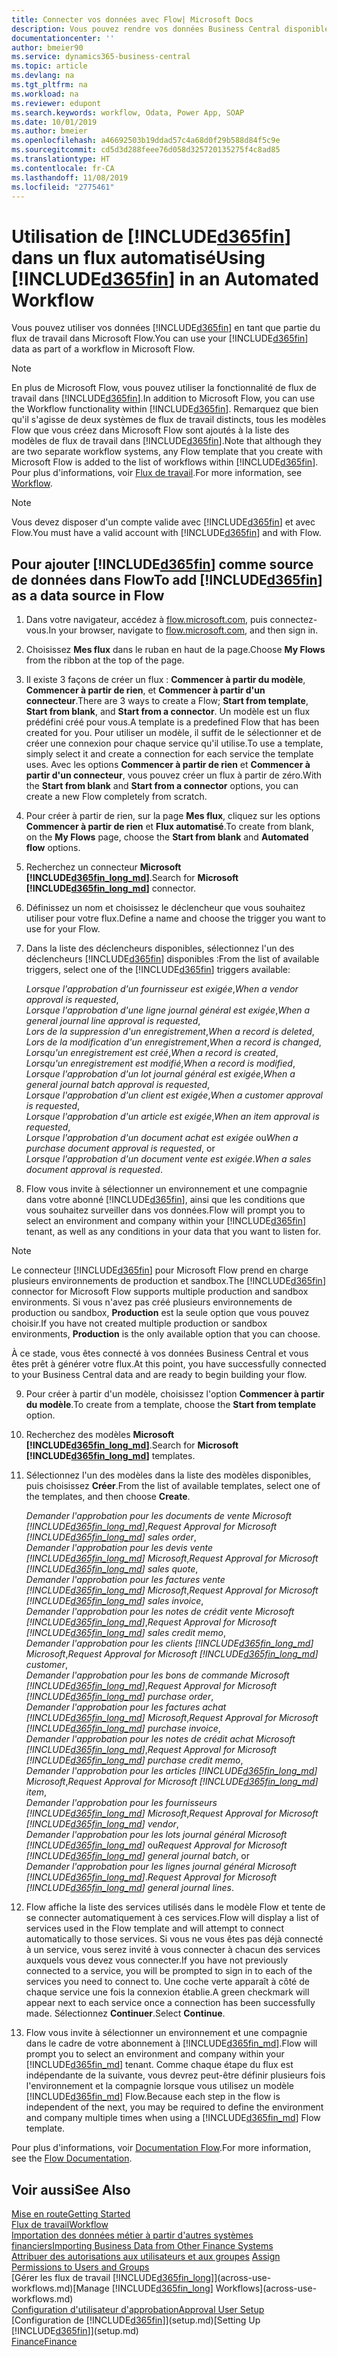 ```yaml
---
title: Connecter vos données avec Flow| Microsoft Docs
description: Vous pouvez rendre vos données Business Central disponibles sous forme de source de données et spécifier une URL OData de vos services Web pour générer un flux de travail automatisé.
documentationcenter: ''
author: bmeier90
ms.service: dynamics365-business-central
ms.topic: article
ms.devlang: na
ms.tgt_pltfrm: na
ms.workload: na
ms.reviewer: edupont
ms.search.keywords: workflow, Odata, Power App, SOAP
ms.date: 10/01/2019
ms.author: bmeier
ms.openlocfilehash: a46692503b19ddad57c4a68d0f29b588d84f5c9e
ms.sourcegitcommit: cd5d3d288feee76d058d325720135275f4c8ad85
ms.translationtype: HT
ms.contentlocale: fr-CA
ms.lasthandoff: 11/08/2019
ms.locfileid: "2775461"
---
```

# <a name="using-included365finincludesd365fin_mdmd-in-an-automated-workflow"></a><span data-ttu-id="8a102-103">Utilisation de [!INCLUDE[d365fin](includes/d365fin_md.md)] dans un flux automatisé</span><span class="sxs-lookup"><span data-stu-id="8a102-103">Using [!INCLUDE[d365fin](includes/d365fin_md.md)] in an Automated Workflow</span></span>
<span data-ttu-id="8a102-104">Vous pouvez utiliser vos données [!INCLUDE[d365fin](includes/d365fin_md.md)] en tant que partie du flux de travail dans Microsoft Flow.</span><span class="sxs-lookup"><span data-stu-id="8a102-104">You can use your [!INCLUDE[d365fin](includes/d365fin_md.md)] data as part of a workflow in Microsoft Flow.</span></span>

> [!NOTE]
> <span data-ttu-id="8a102-105">En plus de Microsoft Flow, vous pouvez utiliser la fonctionnalité de flux de travail dans [!INCLUDE[d365fin](includes/d365fin_md.md)].</span><span class="sxs-lookup"><span data-stu-id="8a102-105">In addition to Microsoft Flow, you can use the Workflow functionality within [!INCLUDE[d365fin](includes/d365fin_md.md)].</span></span> <span data-ttu-id="8a102-106">Remarquez que bien qu'il s'agisse de deux systèmes de flux de travail distincts, tous les modèles Flow que vous créez dans Microsoft Flow sont ajoutés à la liste des modèles de flux de travail dans [!INCLUDE[d365fin](includes/d365fin_md.md)].</span><span class="sxs-lookup"><span data-stu-id="8a102-106">Note that although they are two separate workflow systems, any Flow template that you create with Microsoft Flow is added to the list of workflows  within [!INCLUDE[d365fin](includes/d365fin_md.md)].</span></span> <span data-ttu-id="8a102-107">Pour plus d'informations, voir [Flux de travail](across-workflow.md).</span><span class="sxs-lookup"><span data-stu-id="8a102-107">For more information, see [Workflow](across-workflow.md).</span></span>  

> [!NOTE]  
> <span data-ttu-id="8a102-108">Vous devez disposer d'un compte valide avec [!INCLUDE[d365fin](includes/d365fin_md.md)] et avec Flow.</span><span class="sxs-lookup"><span data-stu-id="8a102-108">You must have a valid account with [!INCLUDE[d365fin](includes/d365fin_md.md)] and with Flow.</span></span>  

## <a name="to-add-included365finincludesd365fin_mdmd-as-a-data-source-in-flow"></a><span data-ttu-id="8a102-109">Pour ajouter [!INCLUDE[d365fin](includes/d365fin_md.md)] comme source de données dans Flow</span><span class="sxs-lookup"><span data-stu-id="8a102-109">To add [!INCLUDE[d365fin](includes/d365fin_md.md)] as a data source in Flow</span></span>
1. <span data-ttu-id="8a102-110">Dans votre navigateur, accédez à [flow.microsoft.com](https://flow.microsoft.com/en-us/), puis connectez-vous.</span><span class="sxs-lookup"><span data-stu-id="8a102-110">In your browser, navigate to [flow.microsoft.com](https://flow.microsoft.com/en-us/), and then sign in.</span></span>
2. <span data-ttu-id="8a102-111">Choisissez **Mes flux** dans le ruban en haut de la page.</span><span class="sxs-lookup"><span data-stu-id="8a102-111">Choose **My Flows** from the ribbon at the top of the page.</span></span>
3. <span data-ttu-id="8a102-112">Il existe 3 façons de créer un flux : **Commencer à partir du modèle**, **Commencer à partir de rien**, et **Commencer à partir d'un connecteur**.</span><span class="sxs-lookup"><span data-stu-id="8a102-112">There are 3 ways to create a Flow; **Start from template**, **Start from blank**, and **Start from a connector**.</span></span> <span data-ttu-id="8a102-113">Un modèle est un flux prédéfini créé pour vous.</span><span class="sxs-lookup"><span data-stu-id="8a102-113">A template is a predefined Flow that has been created for you.</span></span> <span data-ttu-id="8a102-114">Pour utiliser un modèle, il suffit de le sélectionner et de créer une connexion pour chaque service qu'il utilise.</span><span class="sxs-lookup"><span data-stu-id="8a102-114">To use a template, simply select it and create a connection for each service the template uses.</span></span> <span data-ttu-id="8a102-115">Avec les options **Commencer à partir de rien** et **Commencer à partir d'un connecteur**, vous pouvez créer un flux à partir de zéro.</span><span class="sxs-lookup"><span data-stu-id="8a102-115">With the **Start from blank** and **Start from a connector** options, you can create a new Flow completely from scratch.</span></span>
4. <span data-ttu-id="8a102-116">Pour créer à partir de rien, sur la page **Mes flux**, cliquez sur les options **Commencer à partir de rien** et **Flux automatisé**.</span><span class="sxs-lookup"><span data-stu-id="8a102-116">To create from blank, on the **My Flows** page, choose the **Start from blank** and **Automated flow** options.</span></span>
5. <span data-ttu-id="8a102-117">Recherchez un connecteur **Microsoft [!INCLUDE[d365fin_long_md](includes/d365fin_long_md.md)]**.</span><span class="sxs-lookup"><span data-stu-id="8a102-117">Search for **Microsoft [!INCLUDE[d365fin_long_md](includes/d365fin_long_md.md)]** connector.</span></span>
6. <span data-ttu-id="8a102-118">Définissez un nom et choisissez le déclencheur que vous souhaitez utiliser pour votre flux.</span><span class="sxs-lookup"><span data-stu-id="8a102-118">Define a name and choose the trigger you want to use for your Flow.</span></span>
7. <span data-ttu-id="8a102-119">Dans la liste des déclencheurs disponibles, sélectionnez l'un des déclencheurs [!INCLUDE[d365fin](includes/d365fin_md.md)] disponibles :</span><span class="sxs-lookup"><span data-stu-id="8a102-119">From the list of available triggers, select one of the [!INCLUDE[d365fin](includes/d365fin_md.md)] triggers available:</span></span>  
    
    <span data-ttu-id="8a102-120">*Lorsque l'approbation d'un fournisseur est exigée*,</span><span class="sxs-lookup"><span data-stu-id="8a102-120">*When a vendor approval is requested*,</span></span>    
    <span data-ttu-id="8a102-121">*Lorsque l'approbation d'une ligne journal général est exigée*,</span><span class="sxs-lookup"><span data-stu-id="8a102-121">*When a general journal line approval is requested*,</span></span>    
    <span data-ttu-id="8a102-122">*Lors de la suppression d'un enregistrement*,</span><span class="sxs-lookup"><span data-stu-id="8a102-122">*When a record is deleted*,</span></span>    
    <span data-ttu-id="8a102-123">*Lors de la modification d'un enregistrement*,</span><span class="sxs-lookup"><span data-stu-id="8a102-123">*When a record is changed*,</span></span>    
    <span data-ttu-id="8a102-124">*Lorsqu'un enregistrement est créé*,</span><span class="sxs-lookup"><span data-stu-id="8a102-124">*When a record is created*,</span></span>    
    <span data-ttu-id="8a102-125">*Lorsqu'un enregistrement est modifié*,</span><span class="sxs-lookup"><span data-stu-id="8a102-125">*When a record is modified*,</span></span>    
    <span data-ttu-id="8a102-126">*Lorsque l'approbation d'un lot journal général est exigée*,</span><span class="sxs-lookup"><span data-stu-id="8a102-126">*When a general journal batch approval is requested*,</span></span>   
    <span data-ttu-id="8a102-127">*Lorsque l'approbation d'un client est exigée*,</span><span class="sxs-lookup"><span data-stu-id="8a102-127">*When a customer approval is requested*,</span></span>   
    <span data-ttu-id="8a102-128">*Lorsque l'approbation d'un article est exigée*,</span><span class="sxs-lookup"><span data-stu-id="8a102-128">*When an item approval is requested*,</span></span>    
    <span data-ttu-id="8a102-129">*Lorsque l'approbation d'un document achat est exigée* ou</span><span class="sxs-lookup"><span data-stu-id="8a102-129">*When a purchase document approval is requested*, or</span></span>     
     <span data-ttu-id="8a102-130">*Lorsque l'approbation d'un document vente est exigée*.</span><span class="sxs-lookup"><span data-stu-id="8a102-130">*When a sales document approval is requested*.</span></span>
     
8. <span data-ttu-id="8a102-131">Flow vous invite à sélectionner un environnement et une compagnie dans votre abonné [!INCLUDE[d365fin](includes/d365fin_md.md)], ainsi que les conditions que vous souhaitez surveiller dans vos données.</span><span class="sxs-lookup"><span data-stu-id="8a102-131">Flow will prompt you to select an environment and company within your [!INCLUDE[d365fin](includes/d365fin_md.md)] tenant, as well as any conditions in your data that you want to listen for.</span></span>

> [!NOTE]  
>   <span data-ttu-id="8a102-132">Le connecteur [!INCLUDE[d365fin](includes/d365fin_md.md)] pour Microsoft Flow prend en charge plusieurs environnements de production et sandbox.</span><span class="sxs-lookup"><span data-stu-id="8a102-132">The [!INCLUDE[d365fin](includes/d365fin_md.md)] connector for Microsoft Flow supports multiple production and sandbox environments.</span></span> <span data-ttu-id="8a102-133">Si vous n'avez pas créé plusieurs environnements de production ou sandbox, **Production** est la seule option que vous pouvez choisir.</span><span class="sxs-lookup"><span data-stu-id="8a102-133">If you have not created multiple production or sandbox environments, **Production** is the only available option that you can choose.</span></span> 

<span data-ttu-id="8a102-134">À ce stade, vous êtes connecté à vos données Business Central et vous êtes prêt à générer votre flux.</span><span class="sxs-lookup"><span data-stu-id="8a102-134">At this point, you have successfully connected to your Business Central data and are ready to begin building your flow.</span></span>

9. <span data-ttu-id="8a102-135">Pour créer à partir d'un modèle, choisissez l'option **Commencer à partir du modèle**.</span><span class="sxs-lookup"><span data-stu-id="8a102-135">To create from a template, choose the **Start from template** option.</span></span>
10. <span data-ttu-id="8a102-136">Recherchez des modèles **Microsoft [!INCLUDE[d365fin_long_md](includes/d365fin_long_md.md)]**.</span><span class="sxs-lookup"><span data-stu-id="8a102-136">Search for **Microsoft [!INCLUDE[d365fin_long_md](includes/d365fin_long_md.md)]** templates.</span></span>
11. <span data-ttu-id="8a102-137">Sélectionnez l'un des modèles dans la liste des modèles disponibles, puis choisissez **Créer**.</span><span class="sxs-lookup"><span data-stu-id="8a102-137">From the list of available templates, select one of the templates, and then choose **Create**.</span></span>  

    <span data-ttu-id="8a102-138">*Demander l'approbation pour les documents de vente Microsoft [!INCLUDE[d365fin_long_md](includes/d365fin_long_md.md)]*,</span><span class="sxs-lookup"><span data-stu-id="8a102-138">*Request Approval for Microsoft [!INCLUDE[d365fin_long_md](includes/d365fin_long_md.md)] sales order*,</span></span>  
    <span data-ttu-id="8a102-139">*Demander l'approbation pour les devis vente [!INCLUDE[d365fin_long_md](includes/d365fin_long_md.md)] Microsoft*,</span><span class="sxs-lookup"><span data-stu-id="8a102-139">*Request Approval for Microsoft [!INCLUDE[d365fin_long_md](includes/d365fin_long_md.md)] sales quote*,</span></span>  
    <span data-ttu-id="8a102-140">*Demander l'approbation pour les factures vente [!INCLUDE[d365fin_long_md](includes/d365fin_long_md.md)] Microsoft*,</span><span class="sxs-lookup"><span data-stu-id="8a102-140">*Request Approval for Microsoft [!INCLUDE[d365fin_long_md](includes/d365fin_long_md.md)] sales invoice*,</span></span>  
    <span data-ttu-id="8a102-141">*Demander l'approbation pour les notes de crédit vente Microsoft [!INCLUDE[d365fin_long_md](includes/d365fin_long_md.md)]*,</span><span class="sxs-lookup"><span data-stu-id="8a102-141">*Request Approval for Microsoft [!INCLUDE[d365fin_long_md](includes/d365fin_long_md.md)] sales credit memo*,</span></span>  
    <span data-ttu-id="8a102-142">*Demander l'approbation pour les clients [!INCLUDE[d365fin_long_md](includes/d365fin_long_md.md)] Microsoft*,</span><span class="sxs-lookup"><span data-stu-id="8a102-142">*Request Approval for Microsoft [!INCLUDE[d365fin_long_md](includes/d365fin_long_md.md)] customer*,</span></span>  
    <span data-ttu-id="8a102-143">*Demander l'approbation pour les bons de commande Microsoft [!INCLUDE[d365fin_long_md](includes/d365fin_long_md.md)]*,</span><span class="sxs-lookup"><span data-stu-id="8a102-143">*Request Approval for Microsoft [!INCLUDE[d365fin_long_md](includes/d365fin_long_md.md)] purchase order*,</span></span>  
    <span data-ttu-id="8a102-144">*Demander l'approbation pour les factures achat [!INCLUDE[d365fin_long_md](includes/d365fin_long_md.md)] Microsoft*,</span><span class="sxs-lookup"><span data-stu-id="8a102-144">*Request Approval for Microsoft [!INCLUDE[d365fin_long_md](includes/d365fin_long_md.md)] purchase invoice*,</span></span>  
    <span data-ttu-id="8a102-145">*Demander l'approbation pour les notes de crédit achat Microsoft [!INCLUDE[d365fin_long_md](includes/d365fin_long_md.md)]*,</span><span class="sxs-lookup"><span data-stu-id="8a102-145">*Request Approval for Microsoft [!INCLUDE[d365fin_long_md](includes/d365fin_long_md.md)] purchase credit memo*,</span></span>  
    <span data-ttu-id="8a102-146">*Demander l'approbation pour les articles [!INCLUDE[d365fin_long_md](includes/d365fin_long_md.md)] Microsoft*,</span><span class="sxs-lookup"><span data-stu-id="8a102-146">*Request Approval for Microsoft [!INCLUDE[d365fin_long_md](includes/d365fin_long_md.md)] item*,</span></span>  
    <span data-ttu-id="8a102-147">*Demander l'approbation pour les fournisseurs [!INCLUDE[d365fin_long_md](includes/d365fin_long_md.md)] Microsoft*,</span><span class="sxs-lookup"><span data-stu-id="8a102-147">*Request Approval for Microsoft [!INCLUDE[d365fin_long_md](includes/d365fin_long_md.md)] vendor*,</span></span>  
    <span data-ttu-id="8a102-148">*Demander l'approbation pour les lots journal général Microsoft [!INCLUDE[d365fin_long_md](includes/d365fin_long_md.md)]* ou</span><span class="sxs-lookup"><span data-stu-id="8a102-148">*Request Approval for Microsoft [!INCLUDE[d365fin_long_md](includes/d365fin_long_md.md)] general journal batch*, or</span></span>    
    <span data-ttu-id="8a102-149">*Demander l'approbation pour les lignes journal général Microsoft [!INCLUDE[d365fin_long_md](includes/d365fin_long_md.md)]*.</span><span class="sxs-lookup"><span data-stu-id="8a102-149">*Request Approval for Microsoft [!INCLUDE[d365fin_long_md](includes/d365fin_long_md.md)] general journal lines*.</span></span>  
12. <span data-ttu-id="8a102-150">Flow affiche la liste des services utilisés dans le modèle Flow et tente de se connecter automatiquement à ces services.</span><span class="sxs-lookup"><span data-stu-id="8a102-150">Flow will display a list of services used in the Flow template and will attempt to connect automatically to those services.</span></span> <span data-ttu-id="8a102-151">Si vous ne vous êtes pas déjà connecté à un service, vous serez invité à vous connecter à chacun des services auxquels vous devez vous connecter.</span><span class="sxs-lookup"><span data-stu-id="8a102-151">If you have not previously connected to a service, you will be prompted to sign in to each of the services you need to connect to.</span></span> <span data-ttu-id="8a102-152">Une coche verte apparaît à côté de chaque service une fois la connexion établie.</span><span class="sxs-lookup"><span data-stu-id="8a102-152">A green checkmark will appear next to each service once a connection has been successfully made.</span></span> <span data-ttu-id="8a102-153">Sélectionnez **Continuer**.</span><span class="sxs-lookup"><span data-stu-id="8a102-153">Select **Continue**.</span></span>
13. <span data-ttu-id="8a102-154">Flow vous invite à sélectionner un environnement et une compagnie dans le cadre de votre abonnement à [!INCLUDE[d365fin_md](includes/d365fin_md.md)].</span><span class="sxs-lookup"><span data-stu-id="8a102-154">Flow will prompt you to select an environment and company within your [!INCLUDE[d365fin_md](includes/d365fin_md.md)] tenant.</span></span> <span data-ttu-id="8a102-155">Comme chaque étape du flux est indépendante de la suivante, vous devrez peut-être définir plusieurs fois l'environnement et la compagnie lorsque vous utilisez un modèle [!INCLUDE[d365fin_md](includes/d365fin_md.md)] Flow.</span><span class="sxs-lookup"><span data-stu-id="8a102-155">Because each step in the flow is independent of the next, you may be required to define the environment and company multiple times when using a [!INCLUDE[d365fin_md](includes/d365fin_md.md)] Flow template.</span></span>

<span data-ttu-id="8a102-156">Pour plus d'informations, voir [Documentation Flow](/flow/getting-started).</span><span class="sxs-lookup"><span data-stu-id="8a102-156">For more information, see the [Flow Documentation](/flow/getting-started).</span></span>

## <a name="see-also"></a><span data-ttu-id="8a102-157">Voir aussi</span><span class="sxs-lookup"><span data-stu-id="8a102-157">See Also</span></span>
[<span data-ttu-id="8a102-158">Mise en route</span><span class="sxs-lookup"><span data-stu-id="8a102-158">Getting Started</span></span>](product-get-started.md)  
[<span data-ttu-id="8a102-159">Flux de travail</span><span class="sxs-lookup"><span data-stu-id="8a102-159">Workflow</span></span>](across-workflow.md)  
[<span data-ttu-id="8a102-160">Importation des données métier à partir d'autres systèmes financiers</span><span class="sxs-lookup"><span data-stu-id="8a102-160">Importing Business Data from Other Finance Systems</span></span>](across-import-data-configuration-packages.md)  
<span data-ttu-id="8a102-161">[Attribuer des autorisations aux utilisateurs et aux groupes](ui-define-granular-permissions.md) </span><span class="sxs-lookup"><span data-stu-id="8a102-161">[Assign Permissions to Users and Groups](ui-define-granular-permissions.md) </span></span>  
<span data-ttu-id="8a102-162">[Gérer les flux de travail [!INCLUDE[d365fin_long](includes/d365fin_long_md.md)]](across-use-workflows.md)</span><span class="sxs-lookup"><span data-stu-id="8a102-162">[Manage [!INCLUDE[d365fin_long](includes/d365fin_long_md.md)] Workflows](across-use-workflows.md)</span></span>  
[<span data-ttu-id="8a102-163">Configuration d'utilisateur d'approbation</span><span class="sxs-lookup"><span data-stu-id="8a102-163">Approval User Setup</span></span>](across-how-to-set-up-approval-users.md)  
<span data-ttu-id="8a102-164">[Configuration de [!INCLUDE[d365fin](includes/d365fin_md.md)]](setup.md)</span><span class="sxs-lookup"><span data-stu-id="8a102-164">[Setting Up [!INCLUDE[d365fin](includes/d365fin_md.md)]](setup.md)</span></span>  
[<span data-ttu-id="8a102-165">Finance</span><span class="sxs-lookup"><span data-stu-id="8a102-165">Finance</span></span>](finance.md)  
